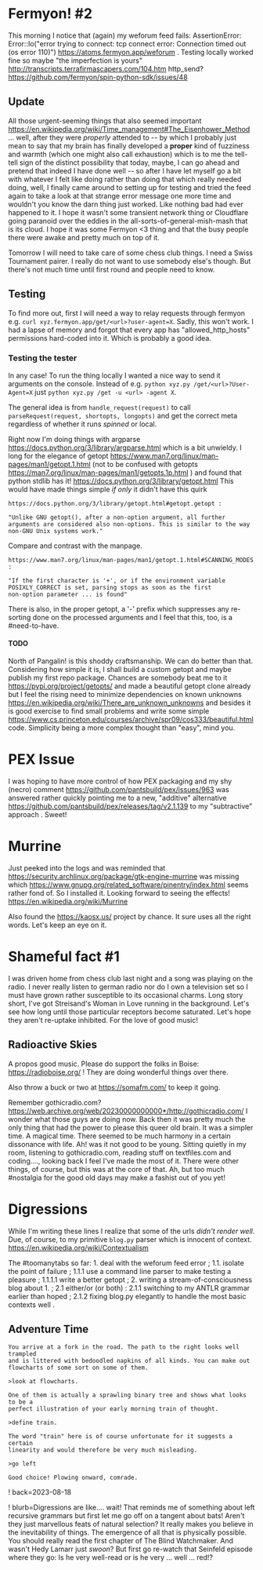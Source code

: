 # Fermyon! #2

This morning I notice that (again) my weforum feed fails: AssertionError: Error::Io("error trying to connect: tcp connect error: Connection timed out (os error 110)") https://atoms.fermyon.app/weforum . Testing locally worked fine so maybe "the imperfection is yours" http://transcripts.terrafirmascapers.com/104.htm http_send? https://github.com/fermyon/spin-python-sdk/issues/48

## Update

All those urgent-seeming things that also seemed important https://en.wikipedia.org/wiki/Time_management#The_Eisenhower_Method ... well, after they were *properly* attended to -- by which I probably just mean to say that my brain has finally developed a **proper** kind of fuzziness and warmth (which one might also call exhaustion) which is to me the tell-tell sign of the distinct possibility that today, maybe, I can go ahead and pretend that indeed I have done well -- so after I have let myself go a bit with whatever I felt like doing rather than doing that which really needed doing, well, I finally came around to setting up for testing and tried the feed again to take a look at that strange error message one more time and wouldn't you know the darn thing just worked. Like nothing bad had ever happened to it. I hope it wasn't some transient network thing or Cloudflare going paranoid over the eddies in the all-sorts-of-general-mish-mash that is its cloud. I hope it was some Fermyon <3 thing and that the busy people there were awake and pretty much on top of it.

Tomorrow I will need to take care of some chess club things. I need a Swiss Tournament pairer. I really do not want to use somebody else's though. But there's not much time until first round and people need to know.

## Testing

To find more out, first I will need a way to relay requests through fermyon e.g. `curl xyz.fermyon.app/get/<url>?user-agent=X`. Sadly, this won't work. I had a lapse of memory and forgot that every app has "allowed_http_hosts" permissions hard-coded into it. Which is probably a good idea.

### Testing the tester

In any case! To run the thing locally I wanted a nice way to send it arguments on the console. Instead of e.g. `python xyz.py /get/<url>?User-Agent=X` just `python xyz.py /get -u <url> -agent X`.

The general idea is from `handle_request(request)` to call `parseRequest(request, shortopts, longopts)` and get the correct meta regardless of whether it runs *spinned* or local.

Right now I'm doing things with argparse https://docs.python.org/3/library/argparse.html which is a bit unwieldy. I long for the elegance of getopt https://www.man7.org/linux/man-pages/man1/getopt.1.html (not to be confused with getopts https://man7.org/linux/man-pages/man1/getopts.1p.html ) and found that python stdlib has it! https://docs.python.org/3/library/getopt.html This would have made things simple *if only* it didn't have this quirk

	https://docs.python.org/3/library/getopt.html#getopt.getopt :

	"Unlike GNU getopt(), after a non-option argument, all further arguments are considered also non-options. This is similar to the way non-GNU Unix systems work."

Compare and contrast with the manpage.

	https://www.man7.org/linux/man-pages/man1/getopt.1.html#SCANNING_MODES :

	"If the first character is '+', or if the environment variable
	POSIXLY_CORRECT is set, parsing stops as soon as the first
	non-option parameter ... is found"

There is also, in the proper getopt, a '-' prefix which suppresses any re-sorting done on the processed arguments and I feel that this, too, is a #need-to-have.

#### TODO

North of Pangalin! is this shoddy craftsmanship. We can do better than that. Considering how simple it is, I shall build a custom getopt and maybe publish my first repo package. Chances are somebody beat me to it https://pypi.org/project/getopts/ and made a beautiful getopt clone already but I feel the rising need to minimize dependencies on known unknowns https://en.wikipedia.org/wiki/There_are_unknown_unknowns and besides it is good exercise to find small problems and write some simple https://www.cs.princeton.edu/courses/archive/spr09/cos333/beautiful.html code. Simplicity being a more complex thought than "easy", mind you.

# PEX Issue

I was hoping to have more control of how PEX packaging and my shy (necro) comment https://github.com/pantsbuild/pex/issues/963 was answered rather quickly pointing me to a new, "additive" alternative https://github.com/pantsbuild/pex/releases/tag/v2.1.139 to my "subtractive" approach . Sweet!

# Murrine

Just peeked into the logs and was reminded that https://security.archlinux.org/package/gtk-engine-murrine was missing which https://www.gnupg.org/related_software/pinentry/index.html seems rather fond of. So I installed it. Looking forward to seeing the effects! https://en.wikipedia.org/wiki/Murrine

Also found the https://kaosx.us/ project by chance. It sure uses all the right words. Let's keep an eye on it.

# Shameful fact #1

I was driven home from chess club last night and a song was playing on the radio. I never really listen to german radio nor do I own a television set so I must have grown rather susceptible to its occasional charms. Long story short, I've got Streisand's Woman in Love running in the background. Let's see how long until those particular receptors become saturated. Let's hope they aren't re-uptake inhibited. For the love of good music!

## Radioactive Skies

A propos good music. Please do support the folks in Boise: https://radioboise.org/ ! They are doing wonderful things over there.

Also throw a buck or two at https://somafm.com/ to keep it going.

Remember gothicradio.com? https://web.archive.org/web/20230000000000*/http://gothicradio.com/ I wonder what those guys are doing now. Back then it was pretty much the only thing that had the power to please this queer old brain. It was a simpler time. A magical time. There seemed to be much harmony in a certain dissonance with life. Ah! was it not good to be young. Sitting quietly in my room, listening to gothicradio.com, reading stuff on textfiles.com and coding...., looking back I feel I've made the most of it. There were other things, of course, but this was at the core of that. Ah, but too much #nostalgia for the good old days may make a fashist out of you yet!

# Digressions

While I'm writing these lines I realize that some of the urls _didn't render well_. Due, of course, to my primitive `blog.py` parser which is innocent of context. https://en.wikipedia.org/wiki/Contextualism

The #toomanytabs so far: 1. deal with the weforum feed error ; 1.1. isolate the point of failure ; 1.1.1 use a command line parser to make testing a pleasure ; 1.1.1.1 write a better getopt ; 2. writing a stream-of-consciousness blog about 1. ; 2.1 either/or (or both) : 2.1.1 switching to my ANTLR grammar earlier than hoped ; 2.1.2 fixing blog.py elegantly to handle the most basic contexts well .

## Adventure Time

	You arrive at a fork in the road. The path to the right looks well trampled
	and is littered with bedoodled napkins of all kinds. You can make out
	flowcharts of some sort on some of them.

	>look at flowcharts.

	One of them is actually a sprawling binary tree and shows what looks to be a
	perfect illustration of your early morning train of thought.

	>define train.

	The word "train" here is of course unfortunate for it suggests a certain
	linearity and would therefore be very much misleading.

	>go left

	Good choice! Plowing onward, comrade.


! back=2023-08-18

! blurb=Digressions are like.... wait! That reminds me of something about left recursive grammars but first let me go off on a tangent about bats! Aren't they just marvellous feats of natural selection? It really makes you believe in the inevitability of things. The emergence of all that is physically possible. You should really read the first chapter of The Blind Watchmaker. And wasn't Hedy Lamarr just *swoon*? But first go re-watch that Seinfeld episode where they go: Is he very well-read or is he very ... well ... red!?
